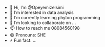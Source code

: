- 👋 Hi, I’m @Opeyemizelsimi
- 👀 I’m interested in data analysis
- 🌱 I’m currently learning phyton programming
- 💞️ I’m looking to collaborate on ...
- 📫 How to reach me 08084560198
- 😄 Pronouns: SHE
- ⚡ Fun fact: ...

<!---
Opeyemizelsimi/Opeyemizelsimi is a ✨ special ✨ repository because its `README.md` (this file) appears on your GitHub profile.
You can click the Preview link to take a look at your changes.
--->
